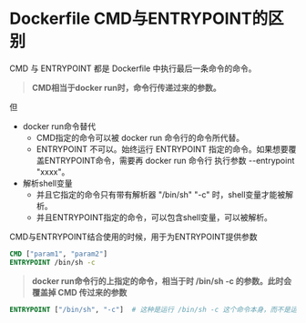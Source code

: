 # Dockerfile CMD与ENTRYPOINT的区别

CMD 与 ENTRYPOINT 都是 Dockerfile 中执行最后一条命令的命令。

> **CMD相当于docker run时，命令行传递过来的参数。**

但

- docker run命令替代
  - CMD指定的命令可以被 docker run 命令行的命令所代替。
  - ENTRYPOINT 不可以。始终运行 ENTRYPOINT 指定的命令。如果想要覆盖ENTRYPOINT命令，需要再 docker run 命令行 执行参数 --entrypoint "xxxx"。
- 解析shell变量
  - 并且它指定的命令只有带有解析器 "/bin/sh" "-c" 时，shell变量才能被解析。
  - 并且ENTRYPOINT指定的命令，可以包含shell变量，可以被解析。



CMD与ENTRYPOINT结合使用的时候，用于为ENTRYPOINT提供参数

```dockerfile
CMD ["param1", "param2"]
ENTRYPOINT /bin/sh -c
```

>  **docker run命令行的上指定的命令，相当于时 /bin/sh -c 的参数。此时会覆盖掉 CMD 传过来的参数**



```dockerfile
ENTRYPOINT ["/bin/sh", "-c"]  # 这种是运行 /bin/sh -c 这个命令本身，而不是运行后面的命令。
```

